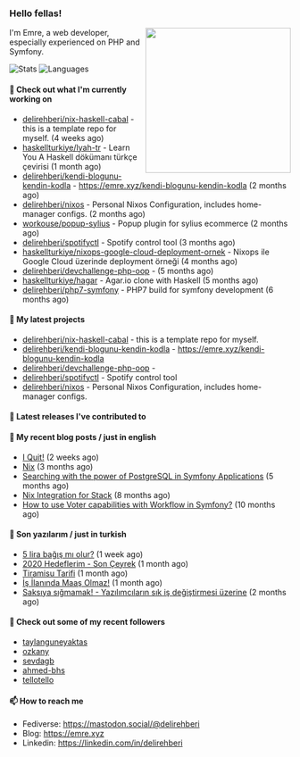 <h3>Hello fellas!</h3>
 

<img align="right" src="https://media.giphy.com/media/ZE6HYckyroMWwSp11C/giphy-downsized.gif" width="260">

I'm Emre, a web developer, especially experienced on PHP and Symfony.

![Stats](https://github-readme-stats.vercel.app/api/?username=delirehberi&show_icons=true&include_all_commits=true&count_private=true)
![Languages](https://github-readme-stats.vercel.app/api/top-langs/?username=delirehberi&layout=compact)

#### 👷 Check out what I'm currently working on

- [delirehberi/nix-haskell-cabal](https://github.com/delirehberi/nix-haskell-cabal) - this is a template repo for myself. (4 weeks ago)
- [haskellturkiye/lyah-tr](https://github.com/haskellturkiye/lyah-tr) - Learn You A Haskell dökümanı türkçe çevirisi (1 month ago)
- [delirehberi/kendi-blogunu-kendin-kodla](https://github.com/delirehberi/kendi-blogunu-kendin-kodla) - https://emre.xyz/kendi-blogunu-kendin-kodla (2 months ago)
- [delirehberi/nixos](https://github.com/delirehberi/nixos) - Personal Nixos Configuration, includes home-manager configs. (2 months ago)
- [workouse/popup-sylius](https://github.com/workouse/popup-sylius) - Popup plugin for sylius ecommerce (2 months ago)
- [delirehberi/spotifyctl](https://github.com/delirehberi/spotifyctl) - Spotify control tool (3 months ago)
- [haskellturkiye/nixops-google-cloud-deployment-ornek](https://github.com/haskellturkiye/nixops-google-cloud-deployment-ornek) - Nixops ile Google Cloud üzerinde deployment örneği (4 months ago)
- [delirehberi/devchallenge-php-oop](https://github.com/delirehberi/devchallenge-php-oop) -  (5 months ago)
- [haskellturkiye/hagar](https://github.com/haskellturkiye/hagar) - Agar.io clone with Haskell (5 months ago)
- [delirehberi/php7-symfony](https://github.com/delirehberi/php7-symfony) - PHP7 build for symfony development (6 months ago)

#### 🌱 My latest projects

- [delirehberi/nix-haskell-cabal](https://github.com/delirehberi/nix-haskell-cabal) - this is a template repo for myself.
- [delirehberi/kendi-blogunu-kendin-kodla](https://github.com/delirehberi/kendi-blogunu-kendin-kodla) - https://emre.xyz/kendi-blogunu-kendin-kodla
- [delirehberi/devchallenge-php-oop](https://github.com/delirehberi/devchallenge-php-oop) - 
- [delirehberi/spotifyctl](https://github.com/delirehberi/spotifyctl) - Spotify control tool
- [delirehberi/nixos](https://github.com/delirehberi/nixos) - Personal Nixos Configuration, includes home-manager configs.

#### 🔭 Latest releases I've contributed to


#### 📜 My recent blog posts / just in english

- [I Quit!](https://emre.xyz/i-quit) (2 weeks ago)
- [Nix](https://emre.xyz/nix) (3 months ago)
- [Searching with the power of PostgreSQL in Symfony Applications](https://emre.xyz/searching-with-the-power-of-postgresql-in-symfony-applications) (5 months ago)
- [Nix Integration for Stack](https://emre.xyz/nix-integration-for-stack) (8 months ago)
- [How to use Voter capabilities with Workflow in Symfony?](https://emre.xyz/how-to-use-voter-capabilities-with-workflow-in-symfony) (10 months ago)

#### 📜 Son yazılarım / just in turkish

- [5 lira bağış mı olur?](https://emre.xyz/5-lira-bagis-mi-olur) (1 week ago)
- [2020 Hedeflerim - Son Çeyrek](https://emre.xyz/2020-hedeflerim-son-ceyrek) (1 month ago)
- [Tiramisu Tarifi](https://emre.xyz/tiramisu-tarifi) (1 month ago)
- [İş İlanında Maaş Olmaz!](https://emre.xyz/is-ilaninda-maas-olmaz) (1 month ago)
- [Saksıya sığmamak! - Yazılımcıların sık iş değiştirmesi üzerine](https://emre.xyz/saksiya-sigmamak-yazilimcilarin-sik-is-degistirmesi-uzerine) (2 months ago)

#### 👯 Check out some of my recent followers

- [taylanguneyaktas](https://github.com/taylanguneyaktas)
- [ozkany](https://github.com/ozkany)
- [sevdagb](https://github.com/sevdagb)
- [ahmed-bhs](https://github.com/ahmed-bhs)
- [tellotello](https://github.com/tellotello)

#### 📫 How to reach me

- Fediverse: https://mastodon.social/@delirehberi
- Blog: https://emre.xyz
- Linkedin: https://linkedin.com/in/delirehberi

